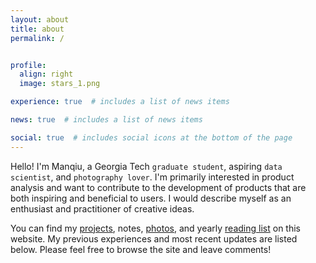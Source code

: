 ```yaml
---
layout: about
title: about
permalink: /


profile:
  align: right
  image: stars_1.png

experience: true  # includes a list of news items

news: true  # includes a list of news items

social: true  # includes social icons at the bottom of the page
---
```


Hello! I'm Manqiu, a Georgia Tech `graduate student`, aspiring `data scientist`, and `photography lover`. I'm primarily interested in product analysis and want to contribute to the development of products that are both inspiring and beneficial to users. I would describe myself as an enthusiast and practitioner of creative ideas.

You can find my [projects](https://manqiul.github.io/projects/), notes, [photos](https://manqiul.github.io/photography/), and yearly [reading list](https://manqiul.github.io/reading/) on this website. My previous experiences and most recent updates are listed below. Please feel free to browse the site and leave comments!
